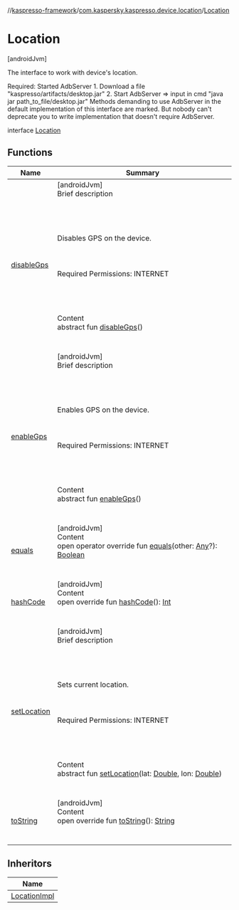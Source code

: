 //[kaspresso-framework](../../index.md)/[com.kaspersky.kaspresso.device.location](../index.md)/[Location](index.md)



# Location  
 [androidJvm] 



The interface to work with device's location.



Required: Started AdbServer     1. Download a file "kaspresso/artifacts/desktop.jar"     2. Start AdbServer => input in cmd "java jar path_to_file/desktop.jar" Methods demanding to use AdbServer in the default implementation of this interface are marked.     But nobody can't deprecate you to write implementation that doesn't require AdbServer.



interface [Location](index.md)   


## Functions  
  
|  Name|  Summary| 
|---|---|
| [disableGps](disable-gps.md)| [androidJvm]  <br>Brief description  <br><br><br><br><br>Disables GPS on the device.<br><br><br><br>Required Permissions: INTERNET<br><br><br><br>  <br>Content  <br>abstract fun [disableGps](disable-gps.md)()  <br><br><br>
| [enableGps](enable-gps.md)| [androidJvm]  <br>Brief description  <br><br><br><br><br>Enables GPS on the device.<br><br><br><br>Required Permissions: INTERNET<br><br><br><br>  <br>Content  <br>abstract fun [enableGps](enable-gps.md)()  <br><br><br>
| [equals](https://kotlinlang.org/api/latest/jvm/stdlib/kotlin/-any/equals.html)| [androidJvm]  <br>Content  <br>open operator override fun [equals](https://kotlinlang.org/api/latest/jvm/stdlib/kotlin/-any/equals.html)(other: [Any](https://kotlinlang.org/api/latest/jvm/stdlib/kotlin/-any/index.html)?): [Boolean](https://kotlinlang.org/api/latest/jvm/stdlib/kotlin/-boolean/index.html)  <br><br><br>
| [hashCode](https://kotlinlang.org/api/latest/jvm/stdlib/kotlin/-any/hash-code.html)| [androidJvm]  <br>Content  <br>open override fun [hashCode](https://kotlinlang.org/api/latest/jvm/stdlib/kotlin/-any/hash-code.html)(): [Int](https://kotlinlang.org/api/latest/jvm/stdlib/kotlin/-int/index.html)  <br><br><br>
| [setLocation](set-location.md)| [androidJvm]  <br>Brief description  <br><br><br><br><br>Sets current location.<br><br><br><br>Required Permissions: INTERNET<br><br><br><br>  <br>Content  <br>abstract fun [setLocation](set-location.md)(lat: [Double](https://kotlinlang.org/api/latest/jvm/stdlib/kotlin/-double/index.html), lon: [Double](https://kotlinlang.org/api/latest/jvm/stdlib/kotlin/-double/index.html))  <br><br><br>
| [toString](https://kotlinlang.org/api/latest/jvm/stdlib/kotlin/-any/to-string.html)| [androidJvm]  <br>Content  <br>open override fun [toString](https://kotlinlang.org/api/latest/jvm/stdlib/kotlin/-any/to-string.html)(): [String](https://kotlinlang.org/api/latest/jvm/stdlib/kotlin/-string/index.html)  <br><br><br>


## Inheritors  
  
|  Name| 
|---|
| [LocationImpl](../-location-impl/index.md)


